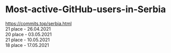 # Most-active-GitHub-users-in-Serbia 
https://commits.top/serbia.html <br>
21 place -  26.04.2021 <br>
20 place - 03.05.2021 <br>
21 place - 10.05.2021 <br>
18 place - 17.05.2021 <br>

